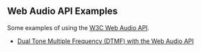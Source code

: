 ## Web Audio API Examples

Some examples of using the [W3C Web Audio API](https://dvcs.w3.org/hg/audio/raw-file/tip/webaudio/specification.html).

* [Dual Tone Multiple Frequency (DTMF) with the Web Audio API](http://antoinet.github.io/webaudio/dtmf.html)

